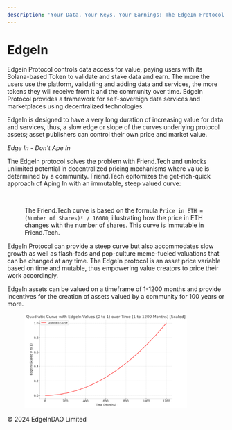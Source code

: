 ```yaml
---
description: 'Your Data, Your Keys, Your Earnings: The EdgeIn Protocol'
---
```


# EdgeIn

Edgein Protocol controls data access for value, paying users with its Solana-based Token to validate and stake data and earn. The more the users use the platform, validating and adding data and services, the more tokens they will receive from it and the community over time.  EdgeIn Protocol provides a framework for self-sovereign data services and marketplaces using decentralized technologies.  &#x20;

EdgeIn is designed to have a very long duration of increasing value for data and services, thus, a slow edge or slope of the curves underlying protocol assets; asset publishers can control their own price and market value. &#x20;

_Edge In - Don't Ape In_

The EdgeIn protocol solves the problem with Friend.Tech and unlocks unlimited potential in decentralized pricing mechanisms where value is determined by a community.  Friend.Tech epitomizes the get-rich-quick approach of Aping In with an immutable, steep valued curve:

<figure><img src=".gitbook/assets/Screenshot 2024-01-06 at 10.25.57 AM.png" alt="" width="375"><figcaption><p>The Friend.Tech curve is based on the formula <code>Price in ETH = (Number of Shares)² / 16000</code>, illustrating how the price in ETH changes with the number of shares.  This curve is immutable in Friend.Tech.</p></figcaption></figure>



EdgeIn Protocol can provide a steep curve but also accommodates slow growth as well as flash-fads and pop-culture meme-fueled valuations that can be changed at any time.  The EdgeIn protocol is an asset price variable based on time and mutable, thus empowering value creators to price their work accordingly.

EdgeIn assets can be valued on a timeframe of 1-1200 months and provide incentives for the creation of assets valued by a community for 100 years or more.

<figure><img src=".gitbook/assets/graph100.png" alt="" width="375"><figcaption></figcaption></figure>





© 2024 EdgeInDAO Limited
